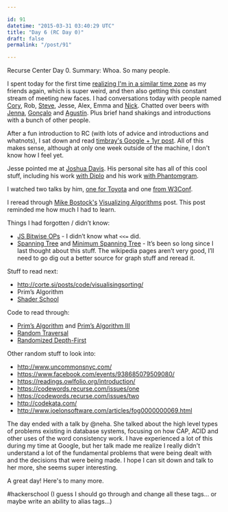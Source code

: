 ```yaml
---

id: 91
datetime: "2015-03-31 03:40:29 UTC"
title: "Day 6 (RC Day 0)"
draft: false
permalink: "/post/91"

---
```


Recurse Center Day 0. Summary: Whoa. So many people. 

I spent today for the first time [realizing I'm in a similar time zone](https://twitter.com/icco/status/582578688329404417) as my friends again, which is super weird, and then also getting this constant stream of meeting new faces. I had conversations today with people named [Cory](https://twitter.com/corydominguez), Rob, [Steve](https://twitter.com/ifosteve), Jesse, Alex, Emma and [Nick](https://twitter.com/nicholasbs). Chatted over beers with [Jenna](http://twitter.com/zeigenvector), [Gonçalo](https://twitter.com/gnclmorais) and [Agustín](https://twitter.com/agustinbenassi). Plus brief hand shakings and introductions with a bunch of other people.

After a fun introduction to RC \(with lots of advice and introductions and whatnots\), I sat down and read [timbray's Google \+ 1yr post](https://www.tbray.org/ongoing/When/201x/2015/03/29/Anniversaries). All of this makes sense, although at only one week outside of the machine, I don't know how I feel yet.

Jesse pointed me at [Joshua Davis](http://www.joshuadavis.com/). His personal site has all of this cool stuff, including his work [with Diplo](https://vimeo.com/93623889) and his work [with Phantomgram](https://vimeo.com/89801609).

I watched two talks by him, [one for Toyota](https://youtu.be/-iKkEpW0N5Q) and one [from W3Conf](https://youtu.be/LJS4fBjdPM4).

I reread through [Mike Bostock's](http://bost.ocks.org/mike/) [Visualizing Algorithms](http://bost.ocks.org/mike/algorithms/) post\. This post reminded me how much I had to learn.

Things I had forgotten / didn’t know:

* [JS Bitwise OPs](https://developer.mozilla.org/en-US/docs/Web/JavaScript/Reference/Operators/Bitwise_Operators) - I didn’t know what `<<=` did\.
* [Spanning Tree](https://en.wikipedia.org/wiki/Spanning_tree) and [Minimum Spanning Tree](https://en.wikipedia.org/wiki/Minimum_spanning_tree) - It’s been so long since I last thought about this stuff. The wikipedia pages aren’t very good, I’ll need to go dig out a better source for graph stuff and reread it.

Stuff to read next:

* http://corte.si/posts/code/visualisingsorting/
* Prim’s Algorithm
* [Shader School](https://github.com/stackgl/shader-school)

Code to read through:

* [Prim’s Algorithm](http://bl.ocks.org/mbostock/11159599) and [Prim’s Algorithm III](http://bl.ocks.org/mbostock/11377353)
* [Random Traversal](http://bl.ocks.org/mbostock/70a28267db0354261476)
* [Randomized Depth-First](http://bl.ocks.org/mbostock/1ef3b1fb9eb35ca8ffff)

Other random stuff to look into:

* http://www.uncommonsnyc.com/
* https://www.facebook.com/events/938685079509080/
* https://readings.owlfolio.org/introduction/
* https://codewords.recurse.com/issues/one
* https://codewords.recurse.com/issues/two
* http://codekata.com/
* http://www.joelonsoftware.com/articles/fog0000000069.html

The day ended with a talk by @neha. She talked about the high level types of problems existing in database systems, focusing on how CAP, ACID and other uses of the word consistency work. I have experienced a lot of this during my time at Google, but her talk made me realize I really didn't understand a lot of the fundamental problems that were being dealt with and the decisions that were being made. I hope I can sit down and talk to her more, she seems super interesting.

A great day\! Here's to many more.

#hackerschool \(I guess I should go through and change all these tags... or maybe write an ability to alias tags...\)
